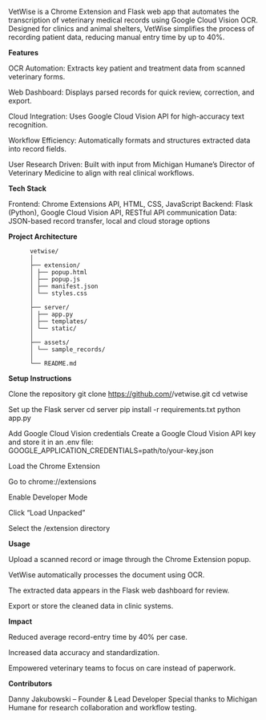 VetWise is a Chrome Extension and Flask web app that automates the transcription of veterinary medical records using Google Cloud Vision OCR. Designed for clinics and animal shelters, VetWise simplifies the process of recording patient data, reducing manual entry time by up to 40%.

**Features**

OCR Automation: Extracts key patient and treatment data from scanned veterinary forms.

Web Dashboard: Displays parsed records for quick review, correction, and export.

Cloud Integration: Uses Google Cloud Vision API for high-accuracy text recognition.

Workflow Efficiency: Automatically formats and structures extracted data into record fields.

User Research Driven: Built with input from Michigan Humane’s Director of Veterinary Medicine to align with real clinical workflows.



**Tech Stack**

  Frontend: Chrome Extensions API, HTML, CSS, JavaScript
  Backend: Flask (Python), Google Cloud Vision API, RESTful API communication
  Data: JSON-based record transfer, local and cloud storage options



**Project Architecture**

		  vetwise/ 
		  │
		  ├── extension/
		  │ ├── popup.html
		  │ ├── popup.js
		  │ ├── manifest.json
		  │ └── styles.css
		  │
		  ├── server/
		  │ ├── app.py
		  │ ├── templates/
		  │ └── static/
		  │
		  ├── assets/
		  │ └── sample_records/
		  │
		  └── README.md



**Setup Instructions**

  Clone the repository
  git clone https://github.com/<your-username>/vetwise.git
  cd vetwise
  
  Set up the Flask server
  cd server
  pip install -r requirements.txt
  python app.py
  
  Add Google Cloud Vision credentials
  Create a Google Cloud Vision API key and store it in an .env file:
  GOOGLE_APPLICATION_CREDENTIALS=path/to/your-key.json
  
  Load the Chrome Extension
  
  Go to chrome://extensions
  
  Enable Developer Mode
  
  Click “Load Unpacked”
  
  Select the /extension directory



**Usage**

  Upload a scanned record or image through the Chrome Extension popup.
  
  VetWise automatically processes the document using OCR.
  
  The extracted data appears in the Flask web dashboard for review.
  
  Export or store the cleaned data in clinic systems.



**Impact**

  Reduced average record-entry time by 40% per case.
  
  Increased data accuracy and standardization.
  
  Empowered veterinary teams to focus on care instead of paperwork.



**Contributors**

Danny Jakubowski – Founder & Lead Developer
Special thanks to Michigan Humane for research collaboration and workflow testing.
